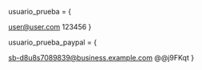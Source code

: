 usuario_prueba = {

  user@user.com
  123456
}

usuario_prueba_paypal = {

  sb-d8u8s7089839@business.example.com
  @@j9FKqt
}


